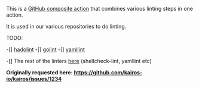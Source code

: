 This is a [GitHub composite action](https://docs.github.com/en/actions/creating-actions/creating-a-composite-action) that combines various linting steps
in one action.

It is used in our various repositories to do linting.

TODO:

-[] [hadolint](https://github.com/kairos-io/kairos/blob/eff6f1daf1bdf1497dfdc541082e085f9d8a1470/Earthfile#L166)
-[] [golint](https://github.com/kairos-io/kairos/blob/eff6f1daf1bdf1497dfdc541082e085f9d8a1470/Earthfile#L157) 
-[] [yamllint](https://github.com/kairos-io/kairos/blob/eff6f1daf1bdf1497dfdc541082e085f9d8a1470/Earthfile#L188)

-[] The rest of the linters [here](https://github.com/kairos-io/kairos/blob/eff6f1daf1bdf1497dfdc541082e085f9d8a1470/Earthfile#L193) (shellcheck-lint, yamllint etc)

__Originally requested here: https://github.com/kairos-io/kairos/issues/1234__
